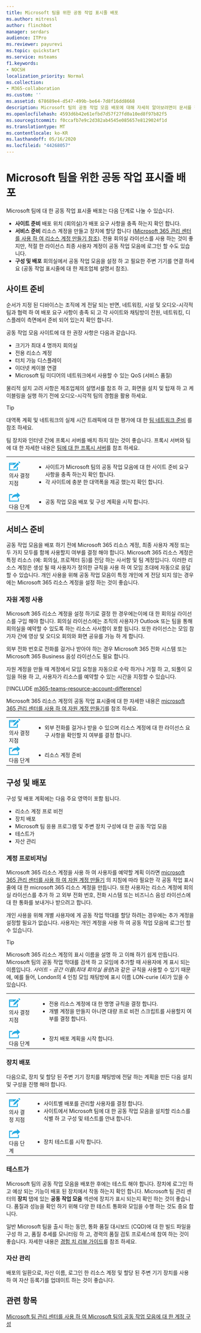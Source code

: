 ```yaml
---
title: Microsoft 팀을 위한 공동 작업 표시줄 배포
ms.author: mitressl
author: flinchbot
manager: serdars
audience: ITPro
ms.reviewer: payurevi
ms.topic: quickstart
ms.service: msteams
f1.keywords:
- NOCSH
localization_priority: Normal
ms.collection:
- M365-collaboration
ms.custom: ''
ms.assetid: 678689e4-d547-499b-be64-7d8f16dd8668
description: Microsoft 팀의 공동 작업 모음 배포에 대해 자세히 알아보려면이 문서를 참조 하세요.
ms.openlocfilehash: 4593d6b42e61efbd7d57f27fd0a10ed8f97b82f5
ms.sourcegitcommit: f0ccafb7e9c2d382ab4545e085657e8129024f1d
ms.translationtype: MT
ms.contentlocale: ko-KR
ms.lasthandoff: 05/16/2020
ms.locfileid: "44268057"
---
```

# <a name="deploy-collaboration-bars-for-microsoft-teams"></a>Microsoft 팀을 위한 공동 작업 표시줄 배포

Microsoft 팀에 대 한 공동 작업 표시줄 배포는 다음 단계로 나눌 수 있습니다.

- **사이트 준비** 배포 위치 (회의실)가 배포 요구 사항을 충족 하는지 확인 합니다.
- **서비스 준비** 리소스 계정을 만들고 장치에 할당 합니다 ([Microsoft 365 관리 센터를 사용 하 여 리소스 계정 만들기 참조](resource-account-ui.md)). 전용 회의실 라이선스를 사용 하는 것이 좋지만, 적절 한 라이선스 최종 사용자 계정이 공동 작업 모음에 로그인 할 수도 있습니다.
- **구성 및 배포** 회의실에서 공동 작업 모음을 설정 하 고 필요한 주변 기기를 연결 하세요 (공동 작업 표시줄에 대 한 제조업체 설명서 참조).

## <a name="site-readiness"></a>사이트 준비

순서가 지정 된 디바이스는 조직에 게 전달 되는 반면, 네트워킹, 시설 및 오디오-시각적 팀과 협력 하 여 배포 요구 사항이 충족 되 고 각 사이트와 채팅방이 전원, 네트워킹, 디스플레이 측면에서 준비 되어 있는지 확인 합니다.

공동 작업 모음 사이트에 대 한 권장 사항은 다음과 같습니다.

- 크기가 최대 4 명까지 회의실
- 전용 리소스 계정
- 터치 가능 디스플레이
- 이더넷 케이블 연결
- Microsoft 팀 미디어의 네트워크에서 사용할 수 있는 QoS (서비스 품질)

물리적 설치 고려 사항은 제조업체의 설명서를 참조 하 고, 화면을 설치 및 탑재 하 고 케이블링을 실행 하기 전에 오디오-시각적 팀의 경험을 활용 하세요.

> [!TIP]
> 대역폭 계획 및 네트워크의 실제 시간 트래픽에 대 한 평가에 대 한 [팀 네트워크 준비](../prepare-network.md) 를 참조 하세요.
>
> 팀 장치와 인터넷 간에 프록시 서버를 배치 하지 않는 것이 좋습니다. 프록시 서버와 팀에 대 한 자세한 내용은 [팀에 대 한 프록시 서버](../proxy-servers-for-skype-for-business-online.md)를 참조 하세요.

|    |     |
|-----------|------------|
| ![의사 결정 지점을 묘사하는 아이콘](../media/audio_conferencing_image7.png) <br/>의사 결정 지점|<ul><li>사이트가 Microsoft 팀의 공동 작업 모음에 대 한 사이트 준비 요구 사항을 충족 하는지 확인 합니다.</li><li>각 사이트에 충분 한 대역폭을 제공 했는지 확인 합니다.</li></ul>|
| ![다음 단계를 설명 하는 아이콘](../media/audio_conferencing_image9.png)<br/>다음 단계|<ul><li>공동 작업 모음 배포 및 구성 계획을 시작 합니다.</li></ul>|

## <a name="service-readiness"></a>서비스 준비

공동 작업 모음을 배포 하기 전에 Microsoft 365 리소스 계정, 최종 사용자 계정 또는 두 가지 모두를 함께 사용할지 여부를 결정 해야 합니다. Microsoft 365 리소스 계정은 특정 리소스 (예: 회의실, 프로젝터 등)를 전담 하는 사서함 및 팀 계정입니다. 이러한 리소스 계정은 생성 될 때 사용자가 정의한 규칙을 사용 하 여 모임 초대에 자동으로 응답할 수 있습니다. 개인 사용을 위해 공동 작업 모음이 특정 개인에 게 전담 되지 않는 경우에는 Microsoft 365 리소스 계정을 설정 하는 것이 좋습니다.

### <a name="using-a-resource-account"></a>자원 계정 사용

Microsoft 365 리소스 계정을 설정 하기로 결정 한 경우에는이에 대 한 회의실 라이선스를 구입 해야 합니다. 회의실 라이선스에는 조직의 사용자가 Outlook 또는 팀을 통해 회의실을 예약할 수 있도록 하는 리소스 사서함이 포함 됩니다. 또한 라이선스는 모임 참가자 간에 영상 및 오디오 회의와 화면 공유를 가능 하 게 합니다.

외부 전화 번호로 전화를 걸거나 받아야 하는 경우 Microsoft 365 전화 시스템 또는 Microsoft 365 Business 음성 라이선스도 필요 합니다.

자원 계정을 만들 때 계정에서 모임 요청을 자동으로 수락 하거나 거절 하 고, 되풀이 모임을 허용 하 고, 사용자가 리소스를 예약할 수 있는 시간을 지정할 수 있습니다.

[!INCLUDE [m365-teams-resource-account-difference](../includes/m365-teams-resource-account-difference.md)]

Microsoft 365 리소스 계정의 공동 작업 표시줄에 대 한 자세한 내용은 [microsoft 365 관리 센터를 사용 하 여 자원 계정 만들기](resource-account-ui.md)를 참조 하세요.

|    |     |
|-----------|------------|
| ![의사 결정 지점을 묘사하는 아이콘](../media/audio_conferencing_image7.png) <br/>의사 결정 지점|<ul><li>외부 전화를 걸거나 받을 수 있으며 리소스 계정에 대 한 라이선스 요구 사항을 확인할 지 여부를 결정 합니다.</li></ul>|
| ![다음 단계를 설명 하는 아이콘](../media/audio_conferencing_image9.png)<br/>다음 단계|<ul><li>리소스 계정 준비</li></ul>|

## <a name="configuration-and-deployment"></a>구성 및 배포

구성 및 배포 계획에는 다음 주요 영역이 포함 됩니다.

- 리소스 계정 프로 비전
- 장치 배포
- Microsoft 팀 응용 프로그램 및 주변 장치 구성에 대 한 공동 작업 모음
- 테스트가
- 자산 관리

### <a name="account-provisioning"></a>계정 프로비저닝

Microsoft 365 리소스 계정을 사용 하 여 사용자를 예약할 계획 이라면 [microsoft 365 관리 센터를 사용 하 여 자원 계정 만들기](resource-account-ui.md) 의 지침에 따라 필요한 각 공동 작업 표시줄에 대 한 microsoft 365 리소스 계정을 만듭니다. 또한 사용자는 리소스 계정에 회의실 라이선스를 추가 하 고 외부 전화 번호, 전화 시스템 또는 비즈니스 음성 라이선스에 대 한 통화를 보내거나 받으려고 합니다.

개인 사용을 위해 개별 사용자에 게 공동 작업 막대를 할당 하려는 경우에는 추가 계정을 설정할 필요가 없습니다. 사용자는 개인 계정을 사용 하 여 공동 작업 모음에 로그인 할 수 있습니다.

> [!TIP]
> Microsoft 365 리소스 계정의 표시 이름을 설명 하 고 이해 하기 쉽게 만듭니다. Microsoft 팀의 공동 작업 막대를 검색 하 고 모임에 추가할 때 사용자에 게 표시 되는 이름입니다. *사이트* - *공간 이름*(*최대 회의실 용량*)과 같은 규칙을 사용할 수 있기 때문에, 예를 들어, London의 4 인칭 모임 채팅방에 표시 이름 LON-curie (4)가 있을 수 있습니다.

|    |     |
|-----------|------------|
| ![의사 결정 지점을 묘사하는 아이콘](../media/audio_conferencing_image7.png) <br/>의사 결정 지점|<ul><li>전용 리소스 계정에 대 한 명명 규칙을 결정 합니다.</li><li>개별 계정을 만들지 아니면 대량 프로 비전 스크립트를 사용할지 여부를 결정 합니다.</li></ul>|
| ![다음 단계를 설명 하는 아이콘](../media/audio_conferencing_image9.png)<br/>다음 단계|<ul><li>장치 배포 계획을 시작 합니다.</li></ul>|

### <a name="device-deployment"></a>장치 배포

다음으로, 장치 및 할당 된 주변 기기 장치를 채팅방에 전달 하는 계획을 만든 다음 설치 및 구성을 진행 해야 합니다.

|    |     |
|-----------|------------|
| ![의사 결정 지점을 묘사하는 아이콘](../media/audio_conferencing_image7.png) <br/>의사 결정 지점|<ul><li>사이트별 배포를 관리할 사용자를 결정 합니다.</li><li> 사이트에서 Microsoft 팀에 대 한 공동 작업 모음을 설치할 리소스를 식별 하 고 구성 및 테스트를 안내 합니다.</li></ul>|
| ![다음 단계를 설명 하는 아이콘](../media/audio_conferencing_image9.png)<br/>다음 단계|<ul><li>장치 테스트를 시작 합니다.</li></ul>|

### <a name="testing"></a>테스트가

Microsoft 팀의 공동 작업 모음을 배포한 후에는 테스트 해야 합니다. 장치에 로그인 하 고 예상 되는 기능이 배포 된 장치에서 작동 하는지 확인 합니다. Microsoft 팀 관리 센터의 **장치** 탭에 있는 **공동 작업 모음** 섹션에 장치가 표시 되는지 확인 하는 것이 좋습니다. 품질과 성능을 확인 하기 위해 다양 한 테스트 통화와 모임을 수행 하는 것도 중요 합니다.

일반 Microsoft 팀을 출시 하는 동안, 통화 품질 대시보드 (CQD)에 대 한 빌드 파일을 구성 하 고, 품질 추세를 모니터링 하 고, 경력의 품질 검토 프로세스에 참여 하는 것이 좋습니다. 자세한 내용은 [경험 치 리뷰 가이드](https://aka.ms/qerguide)를 참조 하세요.

### <a name="asset-management"></a>자산 관리

배포의 일환으로, 자산 이름, 로그인 한 리소스 계정 및 할당 된 주변 기기 장치를 사용 하 여 자산 등록기를 업데이트 하는 것이 좋습니다.

## <a name="related-topics"></a>관련 항목

[Microsoft 팀 관리 센터를 사용 하 여 Microsoft 팀의 공동 작업 모음에 대 한 계정 구성](resource-account-ui.md)

<!-- [Configure accounts for collaboration bars for Microsoft Teams using PowerShell](resource-account-ps.md) -->
